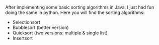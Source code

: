After implementing some basic sorting algorithms in Java, I just had fun doing the same in python.
Here you will find the sorting algorithms:
- Selectionsort
- Bubblesort (better version)
- Quicksort (two versions: multiple & single list)
- Insertsort
